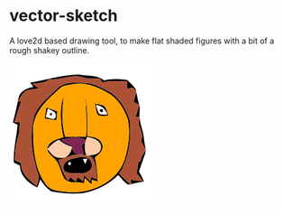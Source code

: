 # vector-sketch
A love2d based drawing tool, to make flat shaded figures with a bit of a rough shakey outline.

![image](lion2.png)

